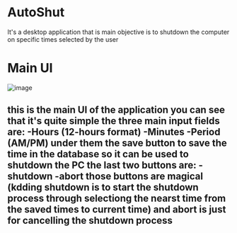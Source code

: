 # AutoShut
It's a desktop application that is main objective is to shutdown the computer on specific times selected by the user
# Main UI
![image](https://github.com/user-attachments/assets/51705214-2d51-4ce8-9e85-51eec1f0cf3f)

this is the main UI of the application you can see that it's quite simple the three main input fields are:
-Hours (12-hours format)
-Minutes
-Period (AM/PM)
under them the save button to save the time in the database so it can be used to shutdown the PC
the last two buttons are:
-shutdown
-abort
those buttons are magical (kdding shutdown is to start the shutdown process through selectiong the nearst time from the saved times to current time)
and abort is just for cancelling the shutdown process
--------------------------------------------------------------------------------------------------------------------------------------------------------

